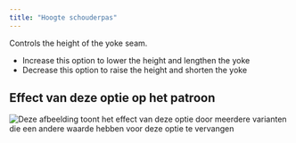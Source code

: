 ```yaml
---
title: "Hoogte schouderpas"
---
```


Controls the height of the yoke seam.

- Increase this option to lower the height and lengthen the yoke
- Decrease this option to raise the height and shorten the yoke

## Effect van deze optie op het patroon

![Deze afbeelding toont het effect van deze optie door meerdere varianten die een andere waarde hebben voor deze optie te vervangen](simon_yokeheight_sample.svg "Effect van deze optie op het patroon")
